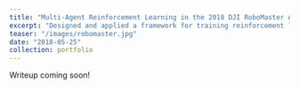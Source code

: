 ```yaml
---
title: "Multi-Agent Reinforcement Learning in the 2018 DJI RoboMaster AI Challenge"
excerpt: "Designed and applied a framework for training reinforcement learning models to control rapid-action mobile robots. Became a finalist from among 100+ teams and earned 11th place at ICRA 2018 as the only high-school team to ever compete in the challenge."
teaser: "/images/robomaster.jpg"
date: "2018-05-25"
collection: portfolio
---
```


Writeup coming soon!